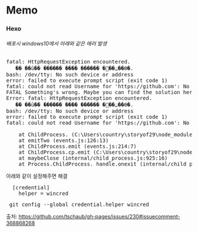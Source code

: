 # Memo

### Hexo

###### 배포시 windows10에서 아래와 같은 에러 발생
<pre>
fatal: HttpRequestException encountered.
   �� ��û�� ������ ���� ������ �߻��߽��ϴ�.
bash: /dev/tty: No such device or address
error: failed to execute prompt script (exit code 1)
fatal: could not read Username for 'https://github.com': No error
FATAL Something's wrong. Maybe you can find the solution here: http://hexo.io/docs/troubleshooting.html
Error: fatal: HttpRequestException encountered.
   �� ��û�� ������ ���� ������ �߻��߽��ϴ�.
bash: /dev/tty: No such device or address
error: failed to execute prompt script (exit code 1)
fatal: could not read Username for 'https://github.com': No error

    at ChildProcess.<anonymous> (C:\Users\country\storyof29\node_modules\hexo-util\lib\spawn.js:37:17)
    at emitTwo (events.js:126:13)
    at ChildProcess.emit (events.js:214:7)
    at ChildProcess.cp.emit (C:\Users\country\storyof29\node_modules\cross-spawn\lib\enoent.js:40:29)
    at maybeClose (internal/child_process.js:925:16)
    at Process.ChildProcess._handle.onexit (internal/child_process.js:209:5)
</pre>

아래와 같이 설정해주면 해결
<pre>
  [credential]
    helper = wincred
</pre>
    
<pre> git config --global credential.helper wincred </pre>

출처: https://github.com/tschaub/gh-pages/issues/230#issuecomment-368868268
